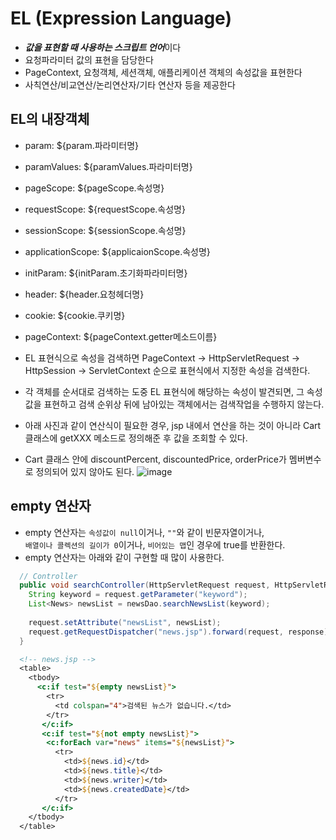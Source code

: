 # EL (Expression Language)
- ***값을 표현할 때 사용하는 스크립트 언어***이다
- 요청파라미터 값의 표현을 담당한다
- PageContext, 요청객체, 세션객체, 애플리케이션 객체의 속성값을 표현한다
- 사칙연산/비교연산/논리연산자/기타 연산자 등을 제공한다

## EL의 내장객체
- param: ${param.파라미터명}
- paramValues: ${paramValues.파라미터명}
- pageScope: ${pageScope.속성명}
- requestScope: ${requestScope.속성명}
- sessionScope: ${sessionScope.속성명}
- applicationScope: ${applicaionScope.속성명}
- initParam: ${initParam.초기화파라미터명} 
- header: ${header.요청헤더명}
- cookie: ${cookie.쿠키명}
- pageContext: ${pageContext.getter메소드이름}
- EL 표현식으로 속성을 검색하면 PageContext -> HttpServletRequest -> HttpSession -> ServletContext 순으로 표현식에서 지정한 속성을 검색한다.
- 각 객체를 순서대로 검색하는 도중 EL 표현식에 해당하는 속성이 발견되면, 그 속성값을 표현하고 검색 순위상 뒤에 남아있는 객체에서는 검색작업을 수행하지 않는다.

- 아래 사진과 같이 연산식이 필요한 경우, jsp 내에서 연산을 하는 것이 아니라 Cart 클래스에 getXXX 메소드로 정의해준 후 값을 조회할 수 있다.
- Cart 클래스 안에 discountPercent, discountedPrice, orderPrice가 멤버변수로 정의되어 있지 않아도 된다.
![image](https://user-images.githubusercontent.com/87356533/145796746-488c74cd-2a1b-4a6e-820b-2eb6241c3aae.png)

## empty 연산자
- empty 연산자는 `속성값이 null`이거나, `""`와 같이 빈문자열이거나, <br> `배열이나 콜렉션의 길이가 0`이거나, `비어있는 맵`인 경우에 true를 반환한다.
- empty 연산자는 아래와 같이 구현할 때 많이 사용한다.
```java
  // Controller
  public void searchController(HttpServletRequest request, HttpServletResponse response) {
    String keyword = request.getParameter("keyword");
    List<News> newsList = newsDao.searchNewsList(keyword);
    
    request.setAttribute("newsList", newsList);
    request.getRequestDispatcher("news.jsp").forward(request, response);
  }
```
```jsp
  <!-- news.jsp -->
  <table>
    <tbody>
      <c:if test="${empty newsList}">
        <tr>
          <td colspan="4">검색된 뉴스가 없습니다.</td>
        </tr>
       </c:if>
       <c:if test="${not empty newsList}">
        <c:forEach var="news" items="${newsList}">
          <tr>
            <td>${news.id}</td>
            <td>${news.title}</td>
            <td>${news.writer}</td>
            <td>${news.createdDate}</td>
          </tr>
       </c:if>
    </tbody>
  </table>
```
